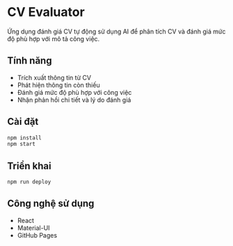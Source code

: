 # CV Evaluator

Ứng dụng đánh giá CV tự động sử dụng AI để phân tích CV và đánh giá mức độ phù hợp với mô tả công việc.

## Tính năng

- Trích xuất thông tin từ CV
- Phát hiện thông tin còn thiếu
- Đánh giá mức độ phù hợp với công việc
- Nhận phản hồi chi tiết và lý do đánh giá

## Cài đặt

```bash
npm install
npm start
```

## Triển khai

```bash
npm run deploy
```

## Công nghệ sử dụng

- React
- Material-UI
- GitHub Pages 